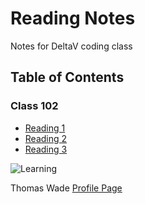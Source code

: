 # Reading Notes

Notes for DeltaV coding class

## Table of Contents

### Class 102

* [Reading 1](lab-01b.mb)
* [Reading 2](lab-02b.mb)
* [Reading 3](lab-03b.mb)



![Learning](https://cdn-images-1.medium.com/max/1200/1*w92wMLwBGlgfhIDa-AhGmg.png)

Thomas Wade    [Profile Page](https://github.com/Wade024)
